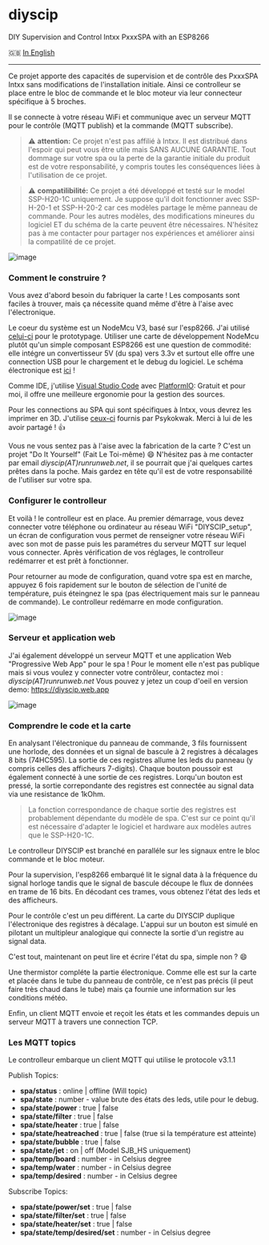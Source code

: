 # diyscip
DIY Supervision and Control Intxx PxxxSPA with an ESP8266

:uk: [In English](https://github.com/YorffoeG/diyscip/blob/master/README.md)

---

Ce projet apporte des capacités de supervision et de contrôle des PxxxSPA Intxx sans modifications de l'installation initiale. Ainsi ce controlleur se place entre le bloc de commande et le bloc moteur via leur connecteur spécifique à 5 broches.

Il se connecte à votre réseau WiFi et communique avec un serveur MQTT pour le contrôle (MQTT publish) et la commande (MQTT subscribe).


> :warning: **attention:** Ce projet n'est pas affilié à Intxx. Il est distribué dans l'espoir qui peut vous être utile mais SANS AUCUNE GARANTIE. Tout dommage sur votre spa ou la perte de la garantie initiale du produit est de votre responsabilité, y compris toutes les conséquences liées à l'utilisation de ce projet.

> :warning: **compatilibilité:** Ce projet a été développé et testé sur le model SSP-H20-1C uniquement. Je suppose qu'il doit fonctionner avec SSP-H-20-1 et SSP-H-20-2 car ces modèles partage le même panneau de commande. Pour les autres modèles, des modifications mineures du logiciel ET du schéma de la carte peuvent être nécessaires. N'hésitez pas à me contacter pour partager nos expériences et améliorer ainsi la compatilité de ce projet.


![image](https://github.com/YorffoeG/diyscip/blob/master/docs/controller_1.jpg)

### Comment le construire ?
Vous avez d'abord besoin du fabriquer la carte ! Les composants sont faciles à trouver, mais ça nécessite quand même d'être à l'aise avec l'électronique.

Le coeur du système est un NodeMcu V3, basé sur l'esp8266. J'ai utilisé [celui-ci](https://www.amazon.fr/dp/B06Y1ZPNMS) pour le prototypage. Utiliser une carte de développement NodeMcu plutôt qu'un simple composant ESP8266 est une question de commodité: elle intégre un convertisseur 5V (du spa) vers 3.3v et surtout elle offre une connection USB pour le chargement et le debug du logiciel. Le schéma électronique est [ici](https://github.com/YorffoeG/diyscip/blob/master/docs/schematic.jpg) !

Comme IDE, j'utilise [Visual Studio Code](https://code.visualstudio.com/) avec [PlatformIO](https://platformio.org/): Gratuit et pour moi, il offre une meilleure ergonomie pour la gestion des sources.

Pour les connections au SPA qui sont spécifiques à Intxx, vous devrez les imprimer en 3D. J'utilise [ceux-ci](https://www.thingiverse.com/thing:4130911) fournis par Psykokwak. Merci à lui de les avoir partagé ! :+1:


Vous ne vous sentez pas à l'aise avec la fabrication de la carte ? C'est un projet "Do It Yourself" (Fait Le Toi-même) :smile: N'hésitez pas à me contacter par email _diyscip(AT)runrunweb.net_, il se pourrait que j'ai quelques cartes prêtes dans la poche. Mais gardez en tête qu'il est de votre responsabilité de l'utiliser sur votre spa.

### Configurer le controlleur
Et voilà ! le controlleur est en place. Au premier démarrage, vous devez connecter votre téléphone ou ordinateur au réseau WiFi "DIYSCIP_setup", un écran de configuration vous permet de renseigner votre réseau WiFi avec son mot de passe puis les paramétres du serveur MQTT sur lequel vous connecter. Après vérification de vos réglages, le controlleur redémarrer et est prêt à fonctionner.

Pour retourner au mode de configuration, quand votre spa est en marche, appuyez 6 fois rapidement sur le bouton de sélection de l'unité de température, puis éteingnez le spa (pas électriquement mais sur le panneau de commande). Le controlleur redémarre en mode configuration.

![image](https://github.com/YorffoeG/diyscip/blob/master/docs/DIYSCIP_settings.jpg)


### Serveur et application web
J'ai également développé un serveur MQTT et une application Web "Progressive Web App" pour le spa ! Pour le moment elle n'est pas publique mais si vous voulez y connecter votre contrôleur, contactez moi :  _diyscip(AT)runrunweb.net_
Vous pouvez y jetez un coup d'oeil en version demo: https://diyscip.web.app

![image](https://github.com/YorffoeG/diyscip/blob/master/docs/frontend_app.jpg)

### Comprendre le code et la carte
En analysant l'électronique du panneau de commande, 3 fils fournissent une horlode, des données et un signal de bascule à 2 registres à décalages 8 bits (74HC595). La sortie de ces registres allume les leds du panneau (y compris celles des afficheurs 7-digits). Chaque bouton poussoir est également connecté à une sortie de ces registres. Lorqu'un bouton est pressé, la sortie correpondante des registres est connectée au signal data via une resistance de 1kOhm.

> La fonction correspondance de chaque sortie des registres est probablement dépendante du modèle de spa. C'est sur ce point qu'il est nécessaire d'adapter le logiciel et hardware aux modèles autres que le SSP-H20-1C.

Le controlleur DIYSCIP est branché en paralléle sur les signaux entre le bloc commande et le bloc moteur.

Pour la supervision, l'esp8266 embarqué lit le signal data à la fréquence du signal horloge tandis que le signal de bascule découpe le flux de données en trame de 16 bits. En décodant ces trames, vous obtenez l'état des leds et des afficheurs.

Pour le contrôle c'est un peu différent. La carte du DIYSCIP duplique l'électronique des registres à décalage. L'appui sur un bouton est simulé en pilotant un multipleur analogique qui connecte la sortie d'un registre au signal data.

C'est tout, maintenant on peut lire et écrire l'état du spa, simple non ? :smile:

Une thermistor compléte la partie électronique. Comme elle est sur la carte et placée dans le tube du panneau de contrôle, ce n'est pas précis (il peut faire très chaud dans le tube) mais ça fournie une information sur les conditions météo.

Enfin, un client MQTT envoie et reçoit les états et les commandes depuis un serveur MQTT à travers une connection TCP.


### Les MQTT topics
Le controlleur embarque un client MQTT qui utilise le protocole v3.1.1

Publish Topics:
- **spa/status** :  online | offline (Will topic)
- **spa/state** : number - value brute des états des leds, utile pour le debug.
- **spa/state/power**  :  true | false
- **spa/state/filter** : true | false
- **spa/state/heater** : true | false
- **spa/state/heatreached** : true | false (true si la température est atteinte)
- **spa/state/bubble** : true | false
- **spa/state/jet** : on | off (Model SJB_HS uniquement)
- **spa/temp/board** : number - in Celsius degree
- **spa/temp/water** : number - in Celsius degree
- **spa/temp/desired** : number - in Celsius degree

Subscribe Topics:
- **spa/state/power/set** : true | false
- **spa/state/filter/set** : true | false
- **spa/state/heater/set** : true | false
- **spa/state/temp/desired/set** : number - in Celsius degree
